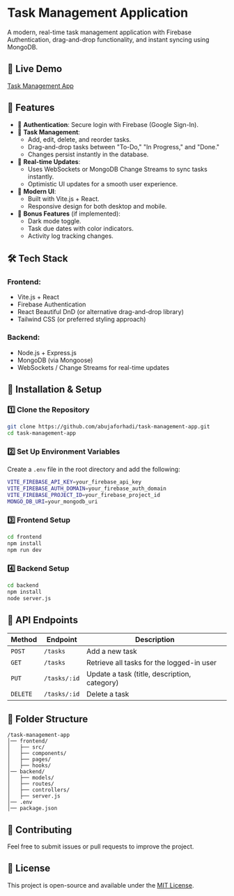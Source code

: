# Task Management Application

A modern, real-time task management application with Firebase Authentication, drag-and-drop functionality, and instant syncing using MongoDB.

## 🚀 Live Demo
[Task Management App](https://taskbd-297c8.web.app)

## 📌 Features
- 🔐 **Authentication**: Secure login with Firebase (Google Sign-In).
- 📝 **Task Management**:
  - Add, edit, delete, and reorder tasks.
  - Drag-and-drop tasks between "To-Do," "In Progress," and "Done."
  - Changes persist instantly in the database.
- 🔄 **Real-time Updates**:
  - Uses WebSockets or MongoDB Change Streams to sync tasks instantly.
  - Optimistic UI updates for a smooth user experience.
- 🎨 **Modern UI**:
  - Built with Vite.js + React.
  - Responsive design for both desktop and mobile.
- 🌙 **Bonus Features** (if implemented):
  - Dark mode toggle.
  - Task due dates with color indicators.
  - Activity log tracking changes.

## 🛠 Tech Stack
### Frontend:
- Vite.js + React
- Firebase Authentication
- React Beautiful DnD (or alternative drag-and-drop library)
- Tailwind CSS (or preferred styling approach)

### Backend:
- Node.js + Express.js
- MongoDB (via Mongoose)
- WebSockets / Change Streams for real-time updates

## 🔧 Installation & Setup

### 1️⃣ Clone the Repository
```sh
git clone https://github.com/abujaforhadi/task-management-app.git
cd task-management-app
```

### 2️⃣ Set Up Environment Variables
Create a `.env` file in the root directory and add the following:
```sh
VITE_FIREBASE_API_KEY=your_firebase_api_key
VITE_FIREBASE_AUTH_DOMAIN=your_firebase_auth_domain
VITE_FIREBASE_PROJECT_ID=your_firebase_project_id
MONGO_DB_URI=your_mongodb_uri

```

### 3️⃣ Frontend Setup
```sh
cd frontend
npm install
npm run dev
```

### 4️⃣ Backend Setup
```sh
cd backend
npm install
node server.js
```

## 📡 API Endpoints
| Method | Endpoint | Description |
|--------|---------|-------------|
| `POST` | `/tasks` | Add a new task |
| `GET` | `/tasks` | Retrieve all tasks for the logged-in user |
| `PUT` | `/tasks/:id` | Update a task (title, description, category) |
| `DELETE` | `/tasks/:id` | Delete a task |

## 📜 Folder Structure
```
/task-management-app
│── frontend/
│   ├── src/
│   ├── components/
│   ├── pages/
│   ├── hooks/
│── backend/
│   ├── models/
│   ├── routes/
│   ├── controllers/
│   ├── server.js
│── .env
│── package.json
```

## 🤝 Contributing
Feel free to submit issues or pull requests to improve the project.

## 📜 License
This project is open-source and available under the [MIT License](LICENSE).
